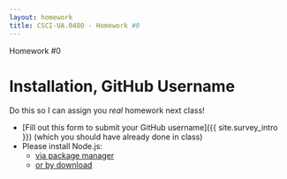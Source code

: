 ```yaml
---
layout: homework
title: CSCI-UA.0480 - Homework #0
---
```


<div class="panel panel-default">
	<div class="panel-heading">Homework #0</div>
	<div class="panel-body" markdown="block">

# Installation, GitHub Username

Do this so I can assign you _real_ homework next class!

* [Fill out this form to submit your GitHub username]({{ site.survey_intro }}) (which you should have already done in class)
* Please install Node.js:
    * [via package manager](https://nodejs.org/en/download/package-manager/)
    * [or by download](https://nodejs.org/en/download/)

</div>

</div>


